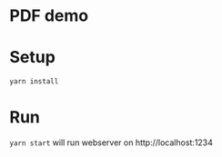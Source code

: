 # PDF demo

# Setup
`yarn install`

# Run
`yarn start` will run webserver on http://localhost:1234


